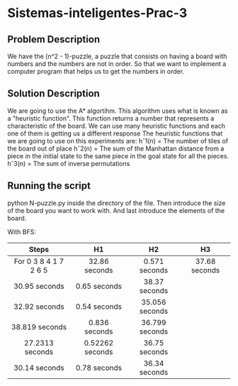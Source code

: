 # Sistemas-inteligentes-Prac-3
## Problem Description
We have the (n^2 - 1)-puzzle, a puzzle that consists on having a board with numbers and the numbers are not in order. So that we want to implement a computer program that helps us to get the numbers in order.
## Solution Description
We are going to use the A* algortihm. This algorithm uses what is known as a "heuristic function". This function returns a number that represents a characteristic of the board. We can use many heuristic functions and each one of them is getting us a different response
The heuristic functions that we are going to use on this experiments are: 
hˆ1(n) = The number of tiles of the board out of place 
hˆ2(n) = The sum of the Manhattan distance from a piece in the initial state to the same piece in the goal state for all the pieces.
hˆ3(n) = The sum of inverse permutations 

## Running the script
python N-puzzle.py inside the directory of the file. Then introduce the size of the board you want to work with. And last introduce the elements of the board.

With BFS:

Steps | H1 | H2 | H3 
:---: | :---: | :---: | :---:
For 0 3 8 4 1 7 2 6 5 |  32.86 seconds | 0.571 seconds | 37.68 seconds
 |  30.95 seconds | 0.65 seconds | 38.37 seconds
 |  32.92 seconds | 0.54 seconds | 35.056 seconds
 |  38.819 seconds | 0.836 seconds | 36.799 seconds
 | 27.2313 seconds | 0.52262 seconds | 36.75 seconds
 | 30.14 seconds | 0.78 seconds |36.34 seconds
